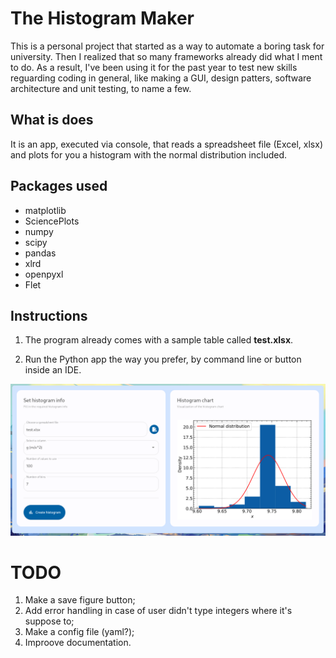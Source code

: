# The Histogram Maker

This is a personal project that started as a way to automate a boring task for
university. Then I realized that so many frameworks already did what I ment to
do. As a result, I've been using it for the past year to test new skills
reguarding coding in general, like making a GUI, design patters, software
architecture and unit testing, to name a few.

## What is does

It is an app, executed via console, that reads a spreadsheet file (Excel,
xlsx) and plots for you a histogram with the normal distribution included.

## Packages used

- matplotlib
- SciencePlots
- numpy
- scipy
- pandas
- xlrd
- openpyxl
- Flet

## Instructions

1. The program already comes with a sample table called **test.xlsx**.

2. Run the Python app the way you prefer, by command line or button inside an
   IDE.

![App screenshot](img/app_screenshot.png)

# TODO

1. Make a save figure button;
2. Add error handling in case of user didn't type integers where it's suppose
   to;
3. Make a config file (yaml?);
4. Improove documentation.
